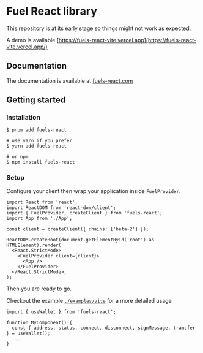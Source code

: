 # Fuel React library

This repository is at its early stage so things might not work as expected.

A demo is available [https://fuels-react-vite.vercel.app](https://fuels-react-vite.vercel.app/)

## Documentation

The documentation is available at [fuels-react.com](https://fuels-react.com)

## Getting started

### Installation

```
$ pnpm add fuels-react

# use yarn if you prefer
$ yarn add fuels-react

# or npm
$ npm install fuels-react
```

### Setup

Configure your client then wrap your application inside `FuelProvider`.

```tsx
import React from 'react';
import ReactDOM from 'react-dom/client';
import { FuelProvider, createClient } from 'fuels-react';
import App from './App';

const client = createClient({ chains: ['beta-2'] });

ReactDOM.createRoot(document.getElementById('root') as HTMLElement).render(
  <React.StrictMode>
    <FuelProvider client={client}>
      <App />
    </FuelProvider>
  </React.StrictMode>,
);
```

Then you are ready to go.

Checkout the example [`./examples/vite`](./examples/vite) for a more detailed usage

```tsx
import { useWallet } from 'fuels-react';

function MyComponent() {
  const { address, status, connect, disconnect, signMessage, transfer } = useWallet();
  ...
}
```
